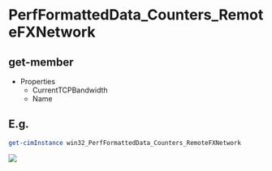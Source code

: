 # PerfFormattedData_Counters_RemoteFXNetwork

## get-member
* Properties
    * CurrentTCPBandwidth
    * Name
    
## E.g.
````PowerShell
get-cimInstance win32_PerfFormattedData_Counters_RemoteFXNetwork
````
[<img src="https://i.imgur.com/iwcRCcB.png">](https://i.imgur.com/iwcRCcB.png)
